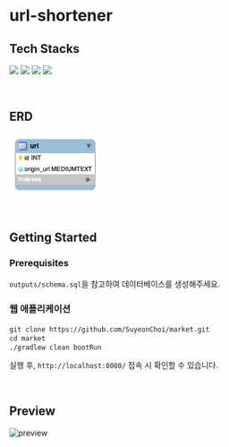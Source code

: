 # url-shortener

  
## Tech Stacks
<img src="https://img.shields.io/badge/JAVA-007396?style=for-the-badge&logo=java&logoColor=white"> <img src="https://img.shields.io/badge/Spring-6DB33F?style=for-the-badge&logo=Spring&logoColor=white"> <img src="https://img.shields.io/badge/thymeleaf-005F0F?style=for-the-badge&logo=thymeleaf&logoColor=white">
 <img src="https://img.shields.io/badge/mysql-4479A1?style=for-the-badge&logo=mysql&logoColor=white">

<br>

## ERD
![ERD](outputs/schema.png)

<br>

## Getting Started
### Prerequisites
`outputs/schema.sql`을 참고하여 데이터베이스를 생성해주세요.

### 웹 애플리케이션
```
git clone https://github.com/SuyeonChoi/market.git
cd market
./gradlew clean bootRun
```
실행 후, `http://localhost:8080/` 접속 시 확인할 수 있습니다.

<br>

## Preview
<img width="1311" alt="preview" src="https://user-images.githubusercontent.com/28749734/140438718-39e35852-1699-4bae-bc2e-133970cdf6a3.png">
